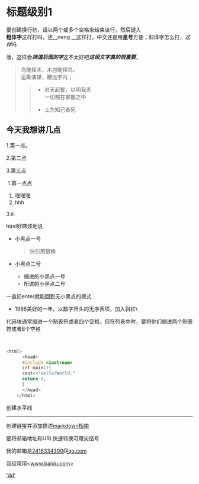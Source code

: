 # 标题级别1



要创建换行符，请以两个或多个空格来结束该行，然后键入 <br> **粗体字**这样打吗，还__neng __这样打，中文还是用**星号**方便；斜体字怎么打，*这样*吗

淦，这样会***挡道后面的字***这不太好吧***这段文字真的很重要***，<br>

> 鸟能择木，木岂能择鸟。<br>运筹演谋，鞭挞宇内；<br>
>
> > - 对天起誓，以明我志<br>一切都在掌握之中
> >
> > - 士为知己者死
>
> 

## 今天我想讲几点

1.第一点。

2.第二点

3.第三点

​	1.第一点点

<ol>
    <li>嘿嘿嘿</li>
    <li>hhh</li>

</ol>



3.iii

html好麻烦地说

+ 小黑点一号

  > 块引用很棒

+ 小黑点二号

  + 缩进的小黑点一号
  + 所进的小黑点二号

一直扣enter就能回到无小黑点的模式

+ 1986美好的一年，以数字开头的无序表项，加入斜杠\

代码块通常缩进一个制表符或者四个空格，但在列表中时，要将他们缩进两个制表符或者8个空格

​	

```c++
<html>
      <head>
      #include <iostream>
      int main(){
      cout<<"Hello!World."
      return 0;
      }
      </head>
    </html>
```



创建水平线



***

创建链接并添加描述[markdown指南](https://www.markdownguide.org/basic-syntax/ "the nice teacher")

要将邮箱地址和URL快速转换可用尖括号

我的邮箱是<2416334390@qq.com>

我经常用<www.baidu.com>



['dd'](#今天我想讲几点)



